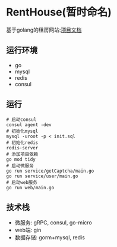 # RentHouse(暂时命名)
基于golang的租房网站:[项目文档](https://www.yuque.com/yuk1-note/qnreni)
## 运行环境
- go
- mysql
- redis
- consul

## 运行
```shell
# 启动consul
consul agent -dev
# 初始化mysql
mysql -uroot -p < init.sql
# 初始化redis
redis-server 
# 添加项目依赖
go mod tidy
# 启动微服务
go run service/getCaptcha/main.go
go run service/user/main.go
# 启动web服务
go run web/main.go
```

## 技术栈
- 微服务: gRPC, consul, go-micro
- web端: gin
- 数据存储: gorm+mysql, redis